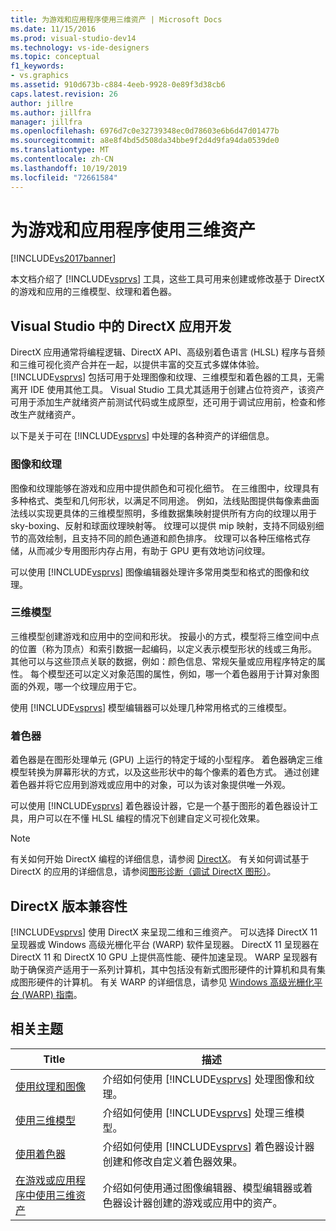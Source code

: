```yaml
---
title: 为游戏和应用程序使用三维资产 | Microsoft Docs
ms.date: 11/15/2016
ms.prod: visual-studio-dev14
ms.technology: vs-ide-designers
ms.topic: conceptual
f1_keywords:
- vs.graphics
ms.assetid: 910d673b-c884-4eeb-9928-0e89f3d38cb6
caps.latest.revision: 26
author: jillre
ms.author: jillfra
manager: jillfra
ms.openlocfilehash: 6976d7c0e32739348ec0d78603e6b6d47d01477b
ms.sourcegitcommit: a8e8f4bd5d508da34bbe9f2d4d9fa94da0539de0
ms.translationtype: MT
ms.contentlocale: zh-CN
ms.lasthandoff: 10/19/2019
ms.locfileid: "72661584"
---
```

# <a name="working-with-3-d-assets-for-games-and-apps"></a>为游戏和应用程序使用三维资产
[!INCLUDE[vs2017banner](../includes/vs2017banner.md)]

本文档介绍了 [!INCLUDE[vsprvs](../includes/vsprvs-md.md)] 工具，这些工具可用来创建或修改基于 DirectX 的游戏和应用的三维模型、纹理和着色器。

## <a name="directx-app-development-in-visual-studio"></a>Visual Studio 中的 DirectX 应用开发
 DirectX 应用通常将编程逻辑、DirectX API、高级别着色语言 (HLSL) 程序与音频和三维可视化资产合并在一起，以提供丰富的交互式多媒体体验。[!INCLUDE[vsprvs](../includes/vsprvs-md.md)] 包括可用于处理图像和纹理、三维模型和着色器的工具，无需离开 IDE 使用其他工具。 Visual Studio 工具尤其适用于创建占位符资产，该资产可用于添加生产就绪资产前测试代码或生成原型，还可用于调试应用前，检查和修改生产就绪资产。

 以下是关于可在 [!INCLUDE[vsprvs](../includes/vsprvs-md.md)] 中处理的各种资产的详细信息。

### <a name="images-and-textures"></a>图像和纹理
 图像和纹理能够在游戏和应用中提供颜色和可视化细节。 在三维图中，纹理具有多种格式、类型和几何形状，以满足不同用途。 例如，法线贴图提供每像素曲面法线以实现更具体的三维模型照明，多维数据集映射提供所有方向的纹理以用于 sky-boxing、反射和球面纹理映射等。 纹理可以提供 mip 映射，支持不同级别细节的高效绘制，且支持不同的颜色通道和颜色排序。 纹理可以各种压缩格式存储，从而减少专用图形内存占用，有助于 GPU 更有效地访问纹理。

 可以使用 [!INCLUDE[vsprvs](../includes/vsprvs-md.md)] 图像编辑器处理许多常用类型和格式的图像和纹理。

### <a name="3-d-models"></a>三维模型
 三维模型创建游戏和应用中的空间和形状。 按最小的方式，模型将三维空间中点的位置（称为顶点）和索引数据一起编码，以定义表示模型形状的线或三角形。 其他可以与这些顶点关联的数据，例如：颜色信息、常规矢量或应用程序特定的属性。 每个模型还可以定义对象范围的属性，例如，哪一个着色器用于计算对象图面的外观，哪一个纹理应用于它。

 使用 [!INCLUDE[vsprvs](../includes/vsprvs-md.md)] 模型编辑器可以处理几种常用格式的三维模型。

### <a name="shaders"></a>着色器
 着色器是在图形处理单元 (GPU) 上运行的特定于域的小型程序。 着色器确定三维模型转换为屏幕形状的方式，以及这些形状中的每个像素的着色方式。 通过创建着色器并将它应用到游戏或应用中的对象，可以为该对象提供唯一外观。

 可以使用 [!INCLUDE[vsprvs](../includes/vsprvs-md.md)] 着色器设计器，它是一个基于图形的着色器设计工具，用户可以在不懂 HLSL 编程的情况下创建自定义可视化效果。

> [!NOTE]
> 有关如何开始 DirectX 编程的详细信息，请参阅 [DirectX](http://go.microsoft.com/fwlink/p/?LinkId=224633)。 有关如何调试基于 DirectX 的应用的详细信息，请参阅[图形诊断（调试 DirectX 图形）](../debugger/visual-studio-graphics-diagnostics.md)。

## <a name="directx-version-compatibility"></a>DirectX 版本兼容性
 [!INCLUDE[vsprvs](../includes/vsprvs-md.md)] 使用 DirectX 来呈现二维和三维资产。 可以选择 DirectX 11 呈现器或 Windows 高级光栅化平台 (WARP) 软件呈现器。 DirectX 11 呈现器在 DirectX 11 和 DirectX 10 GPU 上提供高性能、硬件加速呈现。 WARP 呈现器有助于确保资产适用于一系列计算机，其中包括没有新式图形硬件的计算机和具有集成图形硬件的计算机。 有关 WARP 的详细信息，请参见 [Windows 高级光栅化平台 (WARP) 指南](http://go.microsoft.com/fwlink/p/?LinkId=224634)。

## <a name="related-topics"></a>相关主题

|Title|描述|
|-----------|-----------------|
|[使用纹理和图像](../designers/working-with-textures-and-images.md)|介绍如何使用 [!INCLUDE[vsprvs](../includes/vsprvs-md.md)] 处理图像和纹理。|
|[使用三维模型](../designers/working-with-3-d-models.md)|介绍如何使用 [!INCLUDE[vsprvs](../includes/vsprvs-md.md)] 处理三维模型。|
|[使用着色器](../designers/working-with-shaders.md)|介绍如何使用 [!INCLUDE[vsprvs](../includes/vsprvs-md.md)] 着色器设计器创建和修改自定义着色器效果。|
|[在游戏或应用程序中使用三维资产](../designers/using-3-d-assets-in-your-game-or-app.md)|介绍如何使用通过图像编辑器、模型编辑器或着色器设计器创建的游戏或应用中的资产。|
